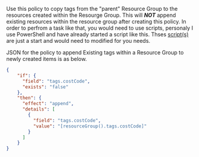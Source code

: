 Use this policy to copy tags from the "parent" Resource Group to the resources created within the Resourge Group. This will _**NOT**_ append existing resources within the resource group after creating this policy. In order to perfrom a task like that, you would need to use scripts, personaly I use PowerShell and have already started a script like this. Thses [script(s)](https://github.com/fskelly/flkelly-AzureCode/tree/master/powershell/azureTags) are just a start and would need to modified for you needs.

JSON for the policy to append Existing tags within a Resource Group to newly created items is as below.

```json
{
    "if": {
      "field": "tags.costCode",
      "exists": "false"
    },
    "then": {
      "effect": "append",
      "details": [
        {
          "field": "tags.costCode",
          "value": "[resourceGroup().tags.costCode]"
        }
      ]
    }
}
```